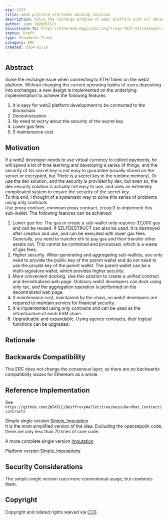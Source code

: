 ```yaml
---
eip: 2233
title: web2 platform eth/token docking solution
description: Solve the recharge problem of web2 platform with all advantages using only EVM contract
author: Jame (@ZWJKFLC)
discussions-to: https://ethereum-magicians.org/t/eip-7637-extcodehash-optimize/18946
status: Draft
type: Standards Track
category: ERC
created: 2024-02-28
---
```




## Abstract

Solve the recharge issue when connecting to ETH/Token on the web2 platform.
Without changing the current operating habits of users depositing into exchanges, a new design is implemented on the underlying implementation to achieve the following features.
1. It is easy for web2 platform development to be connected to the blockchain.
2. Decentralization
3. No need to worry about the security of the secret key
4. Lower gas fees
5. 0 maintenance cost


## Motivation

If a web2 developer needs to use virtual currency to collect payments, he will spend a lot of time learning and developing a series of things, and the security of his secret key is not easy to guarantee (usually stored on the server or encrypted, but There is a secret key in the runtime memory).
Or use the dex solution, and the security is provided by dex, but even so, the dex security solution is actually not easy to use, and uses an extremely complicated system to ensure the security of the secret key.  
To this end, I thought of a systematic way to solve this series of problems using only contracts.  
Use proxy contract, minimum proxy contract, create2 to implement this sub-wallet.
The following features can be achieved:
1. Lower gas fee. The gas to create a sub-wallet only requires 32,000 gas and can be reused. If
SELFDESTRUCT can also be used. It is destroyed after creation and use, and can be executed with lower gas fees. Generally, you need to transfer eth to pay gas and then transfer other assets out. This cannot be combined and processed, which is a waste of gas fees.
2. Higher security. When generating and aggregating sub-wallets, you only need to provide the public key of the parent wallet and do not need to use the private key of the parent wallet. The parent wallet can be a multi-signature wallet, which provides higher security.
3. More convenient docking. Use this solution to create a unified contract and decentralized web page. Ordinary web2 developers can dock using only rpc, and the aggregation operation is performed on the decentralized web page.
4. 0 maintenance cost, maintained by the chain, no web2 developers are required to maintain servers for financial security.
5. It is implemented using only contracts and can be used as the infrastructure of each EVM chain.
6. Upgradeable and expandable. Using agency contracts, their logical functions can be upgraded.

## Rationale





## Backwards Compatibility

This ERC does not change the consensus layer, so there are no backwards compatibility issues for Ethereum as a whole.

## Reference Implementation

See `https://github.com/ZWJKFLC/BestProxyWallet/tree/main/Hardhat_Contract/contracts`

Simple single version [Simple_Imputation](https://github.com/ZWJKFLC/BestProxyWallet/blob/main/Hardhat_Contract/contracts/Simple_Imputation/Simple_Imputation.sol)  
It is the most simplified version of the idea. Excluding the openzepplin code, there are only less than 70 lines of core code.

A more complete single version [Imputation](https://github.com/ZWJKFLC/BestProxyWallet/blob/main/Hardhat_Contract/contracts/Imputation/Imputation.sol)  

Platform version [Simple_Imputations](https://github.com/ZWJKFLC/BestProxyWallet/blob/main/Hardhat_Contract/contracts/Simple_Imputations/Simple_Imputations.sol)  


## Security Considerations

The simple single version uses more conventional usage, but combines them.


## Copyright

Copyright and related rights waived via [CC0](../LICENSE.md).
 
